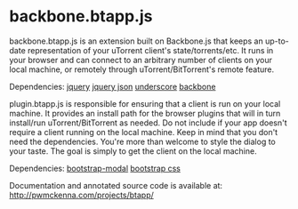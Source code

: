 # backbone.btapp.js #
backbone.btapp.js is an extension built on Backbone.js that keeps an up-to-date representation of your uTorrent client's state/torrents/etc. It runs in your browser and can connect to an arbitrary number of clients on your local machine, or remotely through uTorrent/BitTorrent's remote feature.

Dependencies:
[jquery](http://jquery.com/ "jquery")
[jquery json](http://code.google.com/p/jquery-json/ "jquery json")
[underscore](http://documentcloud.github.com/underscore/ "underscore")
[backbone](http://documentcloud.github.com/backbone/ "backbone")

	
plugin.btapp.js is responsible for ensuring that a client is run on your local machine. It provides an install path for the browser plugins that will in turn install/run uTorrent/BitTorrent as needed. Do not include if your app doesn't require a client running on the local machine. Keep in mind that you don't need the dependencies. You're more than welcome to style the dialog to your taste. The goal is simply to get the client on the local machine.

Dependencies: 
[bootstrap-modal](http://twitter.github.com/bootstrap/javascript.html#modal "bootstrap modal")
[bootstrap css](http://twitter.github.com/bootstrap/1.4.0/bootstrap.min.css "bootstrap css")

	
Documentation and annotated source code is available at:
http://pwmckenna.com/projects/btapp/